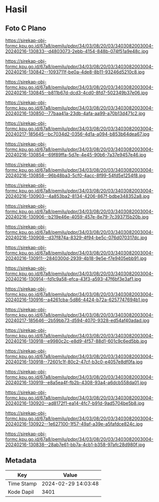 # Hasil

## Foto C Plano

https://sirekap-obj-formc.kpu.go.id/67a8/pemilu/pdpr/34/03/08/20/03/3403082003004-20240216-130833--d4803073-2ebb-4154-848b-074f51a9e48c.jpg

https://sirekap-obj-formc.kpu.go.id/67a8/pemilu/pdpr/34/03/08/20/03/3403082003004-20240216-130842--1093711f-be0a-4de8-8b11-93246d5210c8.jpg

https://sirekap-obj-formc.kpu.go.id/67a8/pemilu/pdpr/34/03/08/20/03/3403082003004-20240216-130845--b811b67d-dcd3-4cd0-8fd7-502349b37e06.jpg

https://sirekap-obj-formc.kpu.go.id/67a8/pemilu/pdpr/34/03/08/20/03/3403082003004-20240216-130850--77baa41a-23db-4afa-aa99-a70b13d471c2.jpg

https://sirekap-obj-formc.kpu.go.id/67a8/pemilu/pdpr/34/03/08/20/03/3403082003004-20240217-185645--bc7034d2-0356-4d1a-a094-b853b64dea67.jpg

https://sirekap-obj-formc.kpu.go.id/67a8/pemilu/pdpr/34/03/08/20/03/3403082003004-20240216-130854--69f89ffa-5d7e-4e45-90b6-7a37e9457e46.jpg

https://sirekap-obj-formc.kpu.go.id/67a8/pemilu/pdpr/34/03/08/20/03/3403082003004-20240216-130858--96b48ba3-5cf0-4acc-8f99-54fd5e1254f8.jpg

https://sirekap-obj-formc.kpu.go.id/67a8/pemilu/pdpr/34/03/08/20/03/3403082003004-20240216-130903--4a853ba2-8134-4206-867f-bdbe348352a8.jpg

https://sirekap-obj-formc.kpu.go.id/67a8/pemilu/pdpr/34/03/08/20/03/3403082003004-20240216-130906--b219e46e-4059-457e-8e79-7c393715b20b.jpg

https://sirekap-obj-formc.kpu.go.id/67a8/pemilu/pdpr/34/03/08/20/03/3403082003004-20240216-130908--d37f874a-8329-4f94-be5c-076d070317dc.jpg

https://sirekap-obj-formc.kpu.go.id/67a8/pemilu/pdpr/34/03/08/20/03/3403082003004-20240216-130911--2840300d-2939-4b18-9e5e-f7e9405ebb91.jpg

https://sirekap-obj-formc.kpu.go.id/67a8/pemilu/pdpr/34/03/08/20/03/3403082003004-20240216-130914--fd1c9a58-efca-43f3-a593-47f6bf3e3af1.jpg

https://sirekap-obj-formc.kpu.go.id/67a8/pemilu/pdpr/34/03/08/20/03/3403082003004-20240216-130916--a4261cba-5d86-4424-b72a-6257747694b1.jpg

https://sirekap-obj-formc.kpu.go.id/67a8/pemilu/pdpr/34/03/08/20/03/3403082003004-20240217-185646--2b59bb73-d594-4070-9328-ed54af40adad.jpg

https://sirekap-obj-formc.kpu.go.id/67a8/pemilu/pdpr/34/03/08/20/03/3403082003004-20240216-130918--e9980c2c-e8d9-4f57-88d1-601c9c6ed5bb.jpg

https://sirekap-obj-formc.kpu.go.id/67a8/pemilu/pdpr/34/03/08/20/03/3403082003004-20240216-130918--72601c1f-80c2-47cf-b3c0-e4057e8df0fa.jpg

https://sirekap-obj-formc.kpu.go.id/67a8/pemilu/pdpr/34/03/08/20/03/3403082003004-20240216-130919--e8a5ea4f-fb2b-4308-93a4-a6dcb558da01.jpg

https://sirekap-obj-formc.kpu.go.id/67a8/pemilu/pdpr/34/03/08/20/03/3403082003004-20240216-130920--ad8172f1-ea14-4fc7-b91d-9ad5704be5b8.jpg

https://sirekap-obj-formc.kpu.go.id/67a8/pemilu/pdpr/34/03/08/20/03/3403082003004-20240216-130922--1e627100-1f57-49af-a39e-a5fafdce824c.jpg

https://sirekap-obj-formc.kpu.go.id/67a8/pemilu/pdpr/34/03/08/20/03/3403082003004-20240216-130838--28ab7e61-bb7a-4cb1-b358-97afc28d980f.jpg


## Metadata

| Key        | Value               |
| ---------- | ------------------- |
| Time Stamp | 2024-02-29 14:03:48 |
| Kode Dapil | 3401                |



